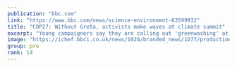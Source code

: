```yaml
---
publication: "bbc.com"
link: "https://www.bbc.com/news/science-environment-63599932"
title: "COP27: Without Greta, activists make waves at climate summit"
excerpt: "Young campaigners say they are calling out 'greenwashing' at COP27 from the inside."
image: "https://ichef.bbci.co.uk/news/1024/branded_news/1D77/production/_127634570_gettyimages-1440254642.jpg"
group: pro
rank: 14
---
```

